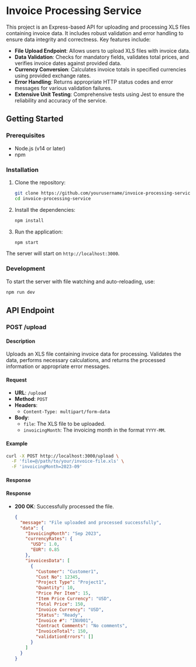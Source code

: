 # Invoice Processing Service

This project is an Express-based API for uploading and processing XLS files containing invoice data. It includes robust validation and error handling to ensure data integrity and correctness. Key features include:

- **File Upload Endpoint**: Allows users to upload XLS files with invoice data.
- **Data Validation**: Checks for mandatory fields, validates total prices, and verifies invoice dates against provided data.
- **Currency Conversion**: Calculates invoice totals in specified currencies using provided exchange rates.
- **Error Handling**: Returns appropriate HTTP status codes and error messages for various validation failures.
- **Extensive Unit Testing**: Comprehensive tests using Jest to ensure the reliability and accuracy of the service.

## Getting Started

### Prerequisites

- Node.js (v14 or later)
- npm

### Installation

1. Clone the repository:

    ```bash
    git clone https://github.com/yourusername/invoice-processing-service.git
    cd invoice-processing-service
    ```

2. Install the dependencies:

    ```bash
    npm install
    ```

3. Run the application:

    ```bash
    npm start
    ```

The server will start on `http://localhost:3000`.

### Development

To start the server with file watching and auto-reloading, use:

```bash
npm run dev
```

## API Endpoint

### POST /upload

#### Description

Uploads an XLS file containing invoice data for processing. Validates the data, performs necessary calculations, and returns the processed information or appropriate error messages.

#### Request

- **URL**: `/upload`
- **Method**: `POST`
- **Headers**:
  - `Content-Type: multipart/form-data`
- **Body**:
  - `file`: The XLS file to be uploaded.
  - `invoicingMonth`: The invoicing month in the format `YYYY-MM`.

#### Example

```bash
curl -X POST http://localhost:3000/upload \
  -F 'file=@/path/to/your/invoice-file.xls' \
  -F 'invoicingMonth=2023-09'
```


#### Response

#### Response

- **200 OK**: Successfully processed the file.
  ```json
  {
    "message": "File uploaded and processed successfully",
    "data": {
      "InvoicingMonth": "Sep 2023",
      "currencyRates": {
        "USD": 1.0,
        "EUR": 0.85
      },
      "invoicesData": [
        {
          "Customer": "Customer1",
          "Cust No": 12345,
          "Project Type": "Project1",
          "Quantity": 10,
          "Price Per Item": 15,
          "Item Price Currency": "USD",
          "Total Price": 150,
          "Invoice Currency": "USD",
          "Status": "Ready",
          "Invoice #": "INV001",
          "Contract Comments": "No comments",
          "InvoiceTotal": 150,
          "validationErrors": []
        }
      ]
    }
  }
